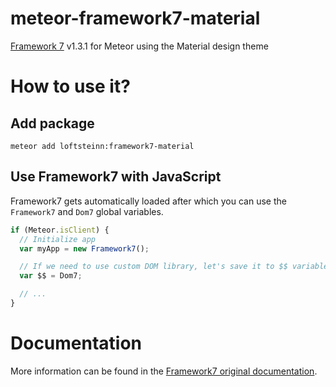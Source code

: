 # meteor-framework7-material
[Framework 7](http://www.idangero.us/framework7/) v1.3.1 for Meteor using the Material design theme

# How to use it?

## Add package
```
meteor add loftsteinn:framework7-material
```

## Use Framework7 with JavaScript

Framework7 gets automatically loaded after which you can use the `Framework7` and `Dom7` global variables.

```js
if (Meteor.isClient) {
  // Initialize app
  var myApp = new Framework7();

  // If we need to use custom DOM library, let's save it to $$ variable:
  var $$ = Dom7;

  // ...
}
```

# Documentation

More information can be found in the [Framework7 original documentation](http://www.idangero.us/framework7/docs/).
